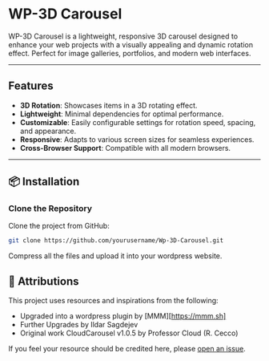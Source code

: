 # WP-3D Carousel

WP-3D Carousel is a lightweight, responsive 3D carousel designed to enhance your web projects with a visually appealing and dynamic rotation effect. Perfect for image galleries, portfolios, and modern web interfaces.

---

## Features

- **3D Rotation**: Showcases items in a 3D rotating effect.
- **Lightweight**: Minimal dependencies for optimal performance.
- **Customizable**: Easily configurable settings for rotation speed, spacing, and appearance.
- **Responsive**: Adapts to various screen sizes for seamless experiences.
- **Cross-Browser Support**: Compatible with all modern browsers.

---

## 📦 Installation

### Clone the Repository
Clone the project from GitHub:
```bash
git clone https://github.com/yourusername/Wp-3D-Carousel.git
```
Compress all the files and upload it into your wordpress website.

## 🙏 Attributions

This project uses resources and inspirations from the following:

- Upgraded into a wordpress plugin by [MMM][https://mmm.sh]
- Further Upgrades by Ildar Sagdejev
- Original work CloudCarousel v1.0.5 by Professor Cloud (R. Cecco)

If you feel your resource should be credited here, please [open an issue](https://github.com/encryptoday/Wp-3D-Carousel/issues).
